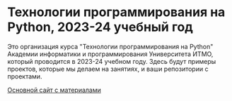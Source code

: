 # Технологии программирования на Python, 2023-24 учебный год

Это организация курса "Технологии программирования на Python" Академии информатики и программирования Университета ИТМО, который проводится в 2023-24 учебном году. Здесь будут примеры проектов, которые мы делаем на занятиях, и ваши репозитории с проектами.

[Основной сайт с материалами](https://www.notion.so/bakasa/Python-201-2022-2024-34a5d5401c964396864f1739592352fd)
